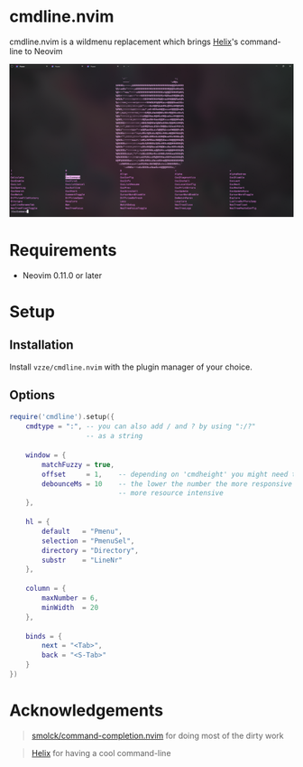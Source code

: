 # cmdline.nvim

cmdline.nvim is a wildmenu replacement which brings [Helix](https://github.com/helix-editor/helix)'s command-line to Neovim

<p align="center">
    <img src="https://raw.githubusercontent.com/vzze/cmdline.nvim/main/preview.png">
</p>

# Requirements

* Neovim 0.11.0 or later

# Setup

## Installation

Install `vzze/cmdline.nvim` with the plugin manager of your choice.

## Options

```lua
require('cmdline').setup({
    cmdtype = ":", -- you can also add / and ? by using ":/?"
                   -- as a string

    window = {
        matchFuzzy = true,
        offset     = 1,    -- depending on 'cmdheight' you might need to offset
        debounceMs = 10    -- the lower the number the more responsive however
                           -- more resource intensive
    },

    hl = {
        default   = "Pmenu",
        selection = "PmenuSel",
        directory = "Directory",
        substr    = "LineNr"
    },

    column = {
        maxNumber = 6,
        minWidth  = 20
    },

    binds = {
        next = "<Tab>",
        back = "<S-Tab>"
    }
})
```

# Acknowledgements

> [smolck/command-completion.nvim](https://github.com/smolck/command-completion.nvim) for doing most of the dirty work

> [Helix](https://github.com/helix-editor/helix) for having a cool command-line
